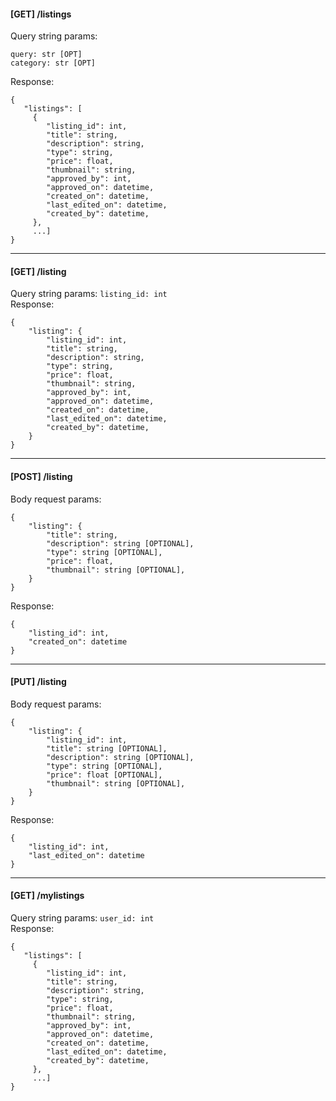 #### [GET] /listings <br>
Query string params:
```
query: str [OPT]
category: str [OPT]
```

Response:
```
{
   "listings": [
     {
        "listing_id": int,
        "title": string,
        "description": string,
        "type": string,
        "price": float,
        "thumbnail": string,
        "approved_by": int,
        "approved_on": datetime,
        "created_on": datetime,
        "last_edited_on": datetime,
        "created_by": datetime,
     },
     ...]
}
``` 
________________________
#### [GET] /listing <br>
Query string params: `listing_id: int` <br>
Response: 
```
{
    "listing": {
        "listing_id": int,
        "title": string,
        "description": string,
        "type": string,
        "price": float,
        "thumbnail": string,
        "approved_by": int,
        "approved_on": datetime,
        "created_on": datetime,
        "last_edited_on": datetime,
        "created_by": datetime,
    }
}
```
____________________
#### [POST] /listing
Body request params:
```
{
    "listing": {
        "title": string,
        "description": string [OPTIONAL],
        "type": string [OPTIONAL],
        "price": float,
        "thumbnail": string [OPTIONAL],
    }
}
```
Response:
```
{
    "listing_id": int,
    "created_on": datetime
}
```

_________
#### [PUT] /listing
Body request params:
```
{
    "listing": {
        "listing_id": int,
        "title": string [OPTIONAL],
        "description": string [OPTIONAL],
        "type": string [OPTIONAL],
        "price": float [OPTIONAL],
        "thumbnail": string [OPTIONAL],
    }
}
```
Response:
```
{
    "listing_id": int,
    "last_edited_on": datetime
}
```
__________
#### [GET] /mylistings
Query string params: `user_id: int`<br>
Response:
```
{
   "listings": [
     {
        "listing_id": int,
        "title": string,
        "description": string,
        "type": string,
        "price": float,
        "thumbnail": string,
        "approved_by": int,
        "approved_on": datetime,
        "created_on": datetime,
        "last_edited_on": datetime,
        "created_by": datetime,
     },
     ...]
}
```
